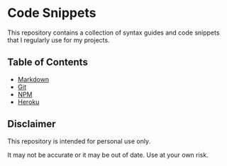 # Code Snippets
This repository contains a collection of syntax guides and code snippets that I regularly use for my projects. 

## Table of Contents
- [Markdown](markdown/markdown-guide.md)
- [Git](git/git.md)
- [NPM](npm/npm.md)
- [Heroku](heroku/heroku.md)

## Disclaimer
This repository is intended for personal use only.

It may not be accurate or it may be out of date. Use at your own risk.